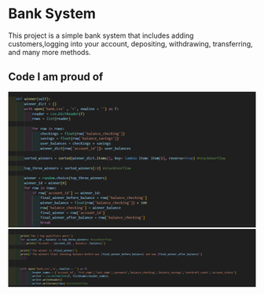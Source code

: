 # Bank System
This project is a simple bank system that includes adding customers,logging into your account, depositing, withdrawing, transferring, and many more methods.


## Code I am proud of

![My Pictures](Images/code.png)
![My Pictures](Images/codeTwo.png)
